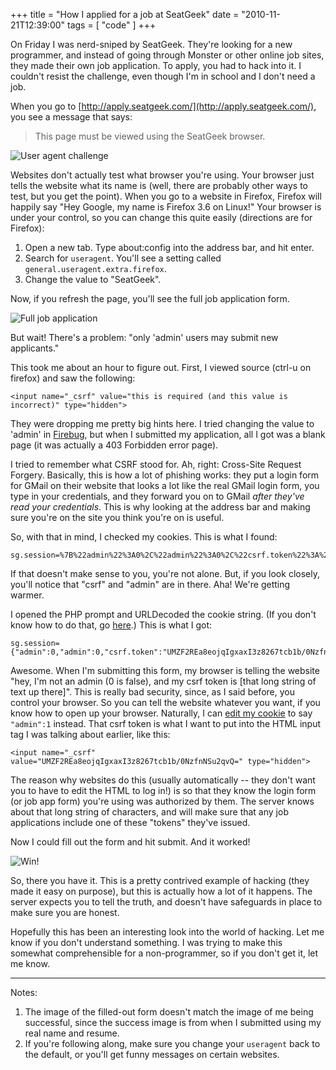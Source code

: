 +++
title = "How I applied for a job at SeatGeek"
date = "2010-11-21T12:39:00"
tags = [ "code" ]
+++

On Friday I was nerd-sniped by SeatGeek. They're looking for a new
programmer, and instead of going through Monster or other online job
sites, they made their own job application. To apply, you had to hack
into it. I couldn't resist the challenge, even though I'm in school and
I don't need a job.

When you go to [http://apply.seatgeek.com/](http://apply.seatgeek.com/),
you see a message that says:

> This page must be viewed using the SeatGeek browser.

![User agent
challenge](http://tavisharmstrong.com/photos/seatgeek/useragent.png)

Websites don't actually test what browser you're using. Your browser
just tells the website what its name is (well, there are probably other
ways to test, but you get the point). When you go to a website in
Firefox, Firefox will happily say "Hey Google, my name is Firefox 3.6 on
Linux!" Your browser is under your control, so you can change this quite
easily (directions are for Firefox):

1.  Open a new tab. Type about:config into the address bar, and hit
    enter.
2.  Search for `useragent`. You'll see a setting called
    `general.useragent.extra.firefox`.
3.  Change the value to "SeatGeek".

Now, if you refresh the page, you'll see the full job application form.

![Full job
application](http://tavisharmstrong.com/photos/seatgeek/ignorethis.png)

But wait! There's a problem: "only 'admin' users may submit new
applicants."

This took me about an hour to figure out. First, I viewed source (ctrl-u
on firefox) and saw the following:

    <input name="_csrf" value="this is required (and this value is incorrect)" type="hidden">

They were dropping me pretty big hints here. I tried changing the value
to 'admin' in [Firebug](http://getfirebug.com/), but when I submitted my
application, all I got was a blank page (it was actually a 403 Forbidden
error page).

I tried to remember what CSRF stood for. Ah, right: Cross-Site Request
Forgery. Basically, this is how a lot of phishing works: they put a
login form for GMail on their website that looks a lot like the real
GMail login form, you type in your credentials, and they forward you on
to GMail *after they've read your credentials*. This is why looking at
the address bar and making sure you're on the site you think you're on
is useful.

So, with that in mind, I checked my cookies. This is what I found:

    sg.session=%7B%22admin%22%3A0%2C%22admin%22%3A0%2C%22csrf.token%22%3A%22UMZF2REa8eojqIgxaxI3z8267tcb1b%2F0NzfnNSu2qvQ%3D%22%7D;

If that doesn't make sense to you, you're not alone. But, if you look
closely, you'll notice that "csrf" and "admin" are in there. Aha! We're
getting warmer.

I opened the PHP prompt and URLDecoded the cookie string. (If you don't
know how to do that, go
[here](http://www.string-functions.com/urldecode.aspx).) This is what I
got:

    sg.session={"admin":0,"admin":0,"csrf.token":"UMZF2REa8eojqIgxaxI3z8267tcb1b/0NzfnNSu2qvQ="};

Awesome. When I'm submitting this form, my browser is telling the
website "hey, I'm not an admin (0 is false), and my csrf token is [that
long string of text up there]". This is really bad security, since, as I
said before, you control your browser. So you can tell the website
whatever you want, if you know how to open up your browser. Naturally, I
can [edit my cookie](https://addons.mozilla.org/af/firefox/addon/4510/)
to say `"admin":1` instead. That csrf token is what I want to put into
the HTML input tag I was talking about earlier, like this:

    <input name="_csrf" value="UMZF2REa8eojqIgxaxI3z8267tcb1b/0NzfnNSu2qvQ=" type="hidden">

The reason why websites do this (usually automatically -- they don't
want you to have to edit the HTML to log in!) is so that they know the
login form (or job app form) you're using was authorized by them. The
server knows about that long string of characters, and will make sure
that any job applications include one of these "tokens" they've issued.

Now I could fill out the form and hit submit. And it worked!

![Win!](http://tavisharmstrong.com/photos/seatgeek/seatgeek_win.png)

So, there you have it. This is a pretty contrived example of hacking
(they made it easy on purpose), but this is actually how a lot of it
happens. The server expects you to tell the truth, and doesn't have
safeguards in place to make sure you are honest.

Hopefully this has been an interesting look into the world of hacking.
Let me know if you don't understand something. I was trying to make this
somewhat comprehensible for a non-programmer, so if you don't get it,
let me know.

* * * * *

Notes:

1.  The image of the filled-out form doesn't match the image of me being
    successful, since the success image is from when I submitted using
    my real name and resume.
2.  If you're following along, make sure you change your `useragent`
    back to the default, or you'll get funny messages on certain
    websites.

